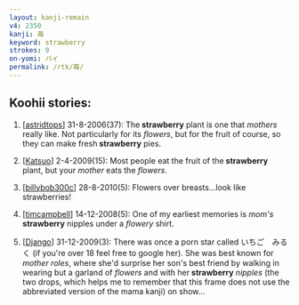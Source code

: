 ```yaml
---
layout: kanji-remain
v4: 2350
kanji: 苺
keyword: strawberry
strokes: 9
on-yomi: バイ
permalink: /rtk/苺/
---
```


## Koohii stories: 

1) [<a href="http://kanji.koohii.com/profile/astridtops">astridtops</a>] 31-8-2006(37): The<strong> strawberry</strong> plant is one that <em>mothers</em> really like. Not particularly for its <em>flowers</em>, but for the fruit of course, so they can make fresh<strong> strawberry</strong> pies.

2) [<a href="http://kanji.koohii.com/profile/Katsuo">Katsuo</a>] 2-4-2009(15): Most people eat the fruit of the<strong> strawberry</strong> plant, but your <em>mother</em> eats the <em>flowers</em>.

3) [<a href="http://kanji.koohii.com/profile/billybob300c">billybob300c</a>] 28-8-2010(5): Flowers over breasts...look like strawberries!

4) [<a href="http://kanji.koohii.com/profile/timcampbell">timcampbell</a>] 14-12-2008(5): One of my earliest memories is <em>mom&#039;s</em><strong> strawberry</strong> nipples under a <em>flowery</em> shirt.

5) [<a href="http://kanji.koohii.com/profile/Django">Django</a>] 31-12-2009(3): There was once a porn star called いちご　みるく (if you&#039;re over 18 feel free to google her). She was best known for <em>mother roles</em>, where she&#039;d surprise her son&#039;s best friend by walking in wearing but a garland of <em>flowers</em> and with her<strong> strawberry</strong> <em>nipples</em> (the two drops, which helps me to remember that this frame does not use the abbreviated version of the mama kanji) on show...

